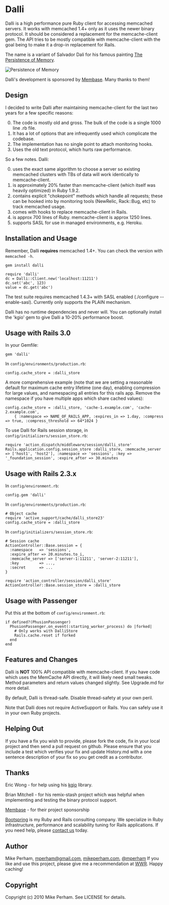 Dalli
=========

Dalli is a high performance pure Ruby client for accessing memcached servers.  It works with memcached 1.4+ only as it uses the newer binary protocol.  It should be considered a replacement for the memcache-client gem.  The API tries to be mostly compatible with memcache-client with the goal being to make it a drop-in replacement for Rails.

The name is a variant of Salvador Dali for his famous painting [The Persistence of Memory](http://en.wikipedia.org/wiki/The_Persistence_of_Memory).

![Persistence of Memory](http://www.virtualdali.com/assets/paintings/31PersistenceOfMemory.jpg)

Dalli's development is sponsored by [Membase](http://www.membase.com/).  Many thanks to them!


Design
------------

I decided to write Dalli after maintaining memcache-client for the last two years for a few specific reasons:

 0. The code is mostly old and gross.  The bulk of the code is a single 1000 line .rb file.
 1. It has a lot of options that are infrequently used which complicate the codebase.
 2. The implementation has no single point to attach monitoring hooks.
 3. Uses the old text protocol, which hurts raw performance.

So a few notes.  Dalli:

 0. uses the exact same algorithm to choose a server so existing memcached clusters with TBs of data will work identically to memcache-client.
 1. is approximately 20% faster than memcache-client (which itself was heavily optimized) in Ruby 1.9.2.
 2. contains explicit "chokepoint" methods which handle all requests; these can be hooked into by monitoring tools (NewRelic, Rack::Bug, etc) to track memcached usage.
 3. comes with hooks to replace memcache-client in Rails.
 4. is approx 700 lines of Ruby.  memcache-client is approx 1250 lines.
 5. supports SASL for use in managed environments, e.g. Heroku.


Installation and Usage
------------------------

Remember, Dalli **requires** memcached 1.4+.  You can check the version with `memcached -h`.

    gem install dalli

    require 'dalli'
    dc = Dalli::Client.new('localhost:11211')
    dc.set('abc', 123)
    value = dc.get('abc')

The test suite requires memcached 1.4.3+ with SASL enabled (./configure --enable-sasl).  Currently only supports the PLAIN mechanism.

Dalli has no runtime dependencies and never will.  You can optionally install the 'kgio' gem to
give Dalli a 10-20% performance boost.


Usage with Rails 3.0
---------------------------

In your Gemfile:

    gem 'dalli'

In `config/environments/production.rb`:

    config.cache_store = :dalli_store

A more comprehensive example (note that we are setting a reasonable default for maximum cache entry lifetime (one day), enabling compression for large values, and namespacing all entries for this rails app.  Remove the namespace if you have multiple apps which share cached values):

    config.cache_store = :dalli_store, 'cache-1.example.com', 'cache-2.example.com',
        { :namespace => NAME_OF_RAILS_APP, :expires_in => 1.day, :compress => true, :compress_threshold => 64*1024 }

To use Dalli for Rails session storage, in `config/initializers/session_store.rb`:

    require 'action_dispatch/middleware/session/dalli_store'
    Rails.application.config.session_store :dalli_store, :memcache_server => ['host1', 'host2'], :namespace => 'sessions', :key => '_foundation_session', :expire_after => 30.minutes


Usage with Rails 2.3.x
----------------------------

In `config/environment.rb`:

    config.gem 'dalli'

In `config/environments/production.rb`:

    # Object cache
    require 'active_support/cache/dalli_store23'
    config.cache_store = :dalli_store

In `config/initializers/session_store.rb`:

    # Session cache
    ActionController::Base.session = {
      :namespace   => 'sessions',
      :expire_after => 20.minutes.to_i,
      :memcache_server => ['server-1:11211', 'server-2:11211'],
      :key         => ...,
      :secret      => ...
    }
    
    require 'action_controller/session/dalli_store'
    ActionController::Base.session_store = :dalli_store


Usage with Passenger
------------------------

Put this at the bottom of `config/environment.rb`:

    if defined?(PhusionPassenger)
      PhusionPassenger.on_event(:starting_worker_process) do |forked|
        # Only works with DalliStore
        Rails.cache.reset if forked
      end
    end


Features and Changes
------------------------

Dalli is **NOT** 100% API compatible with memcache-client.  If you have code which uses the MemCache API directly, it will likely need small tweaks.  Method parameters and return values changed slightly.  See Upgrade.md for more detail.

By default, Dalli is thread-safe.  Disable thread-safety at your own peril.

Note that Dalli does not require ActiveSupport or Rails.  You can safely use it in your own Ruby projects.


Helping Out
-------------

If you have a fix you wish to provide, please fork the code, fix in your local project and then send a pull request on github.  Please ensure that you include a test which verifies your fix and update History.md with a one sentence description of your fix so you get credit as a contributor.


Thanks
------------

Eric Wong - for help using his [kgio](http://unicorn.bogomips.org/kgio/index.html) library.

Brian Mitchell - for his remix-stash project which was helpful when implementing and testing the binary protocol support.

[Membase](http://membase.com) - for their project sponsorship

[Bootspring](http://bootspring.com) is my Ruby and Rails consulting company.  We specialize in Ruby infrastructure, performance and scalability tuning for Rails applications.  If you need help, please [contact us](mailto:info@bootspring.com) today.


Author
----------

Mike Perham, mperham@gmail.com, [mikeperham.com](http://mikeperham.com), [@mperham](http://twitter.com/mperham)  If you like and use this project, please give me a recommendation at [WWR](http://workingwithrails.com/person/10797-mike-perham).  Happy caching!


Copyright
-----------

Copyright (c) 2010 Mike Perham. See LICENSE for details.
